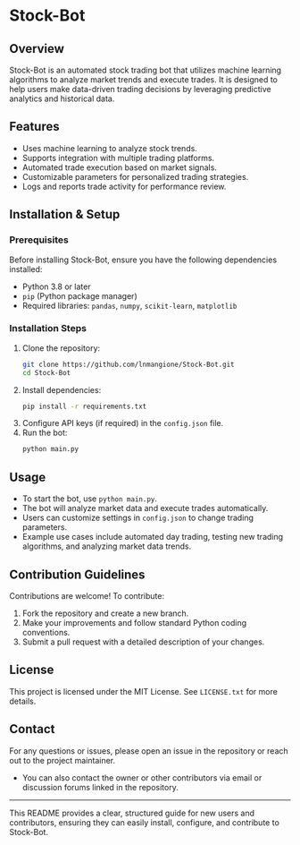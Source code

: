 # Stock-Bot

## Overview
Stock-Bot is an automated stock trading bot that utilizes machine learning algorithms to analyze market trends and execute trades. It is designed to help users make data-driven trading decisions by leveraging predictive analytics and historical data.

## Features
- Uses machine learning to analyze stock trends.
- Supports integration with multiple trading platforms.
- Automated trade execution based on market signals.
- Customizable parameters for personalized trading strategies.
- Logs and reports trade activity for performance review.

## Installation & Setup
### Prerequisites
Before installing Stock-Bot, ensure you have the following dependencies installed:
- Python 3.8 or later
- `pip` (Python package manager)
- Required libraries: `pandas`, `numpy`, `scikit-learn`, `matplotlib`

### Installation Steps
1. Clone the repository:
   ```sh
   git clone https://github.com/lnmangione/Stock-Bot.git
   cd Stock-Bot
   ```
2. Install dependencies:
   ```sh
   pip install -r requirements.txt
   ```
3. Configure API keys (if required) in the `config.json` file.
4. Run the bot:
   ```sh
   python main.py
   ```

## Usage
- To start the bot, use `python main.py`.
- The bot will analyze market data and execute trades automatically.
- Users can customize settings in `config.json` to change trading parameters.
- Example use cases include automated day trading, testing new trading algorithms, and analyzing market data trends.

## Contribution Guidelines
Contributions are welcome! To contribute:
1. Fork the repository and create a new branch.
2. Make your improvements and follow standard Python coding conventions.
3. Submit a pull request with a detailed description of your changes.

## License
This project is licensed under the MIT License. See `LICENSE.txt` for more details.

## Contact
For any questions or issues, please open an issue in the repository or reach out to the project maintainer.
- You can also contact the owner or other contributors via email or discussion forums linked in the repository.

---
This README provides a clear, structured guide for new users and contributors, ensuring they can easily install, configure, and contribute to Stock-Bot.

